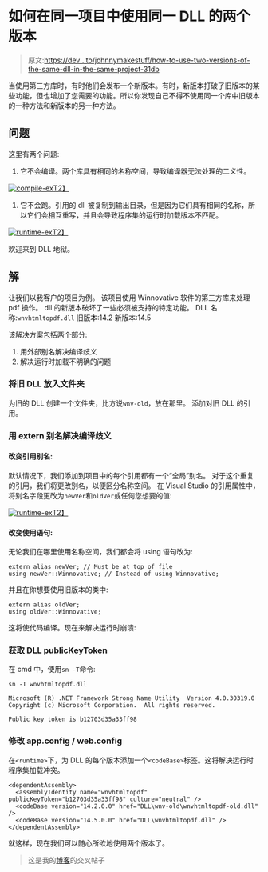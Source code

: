 # 如何在同一项目中使用同一 DLL 的两个版本

> 原文:[https://dev . to/johnnymakestuff/how-to-use-two-versions-of-the-same-dll-in-the-same-project-31db](https://dev.to/johnnymakestuff/how-to-use-two-versions-of-the-same-dll-in-the-same-project-31db)

当使用第三方库时，有时他们会发布一个新版本。有时，新版本打破了旧版本的某些功能，但也增加了您需要的功能。所以你发现自己不得不使用同一个库中旧版本的一种方法和新版本的另一种方法。

## [](#the-problem)问题

这里有两个问题:

1.  它不会编译。两个库具有相同的名称空间，导致编译器无法处理的二义性。

[![compile-ex](../Images/983801cac3c6ddfaddaff73b5497e87c.png)T2】](https://res.cloudinary.com/practicaldev/image/fetch/s--ArmC-yV8--/c_limit%2Cf_auto%2Cfl_progressive%2Cq_auto%2Cw_880/https://www.learningsomethingnew.com/dll-diff-version/compile-ex.png)

1.  它不会跑。引用的 dll 被复制到输出目录，但是因为它们具有相同的名称，所以它们会相互重写，并且会导致程序集的运行时加载版本不匹配。

[![runtime-ex](../Images/b829de961254bd9a0a1d080e240719dc.png)T2】](https://res.cloudinary.com/practicaldev/image/fetch/s--DhPM2azi--/c_limit%2Cf_auto%2Cfl_progressive%2Cq_auto%2Cw_880/https://www.learningsomethingnew.com/dll-diff-version/runtime-ex.png)

欢迎来到 DLL 地狱。

## [](#the-solution)解

让我们以我客户的项目为例。
该项目使用 Winnovative 软件的第三方库来处理 pdf 操作。
dll 的新版本破坏了一些必须被支持的特定功能。
DLL 名称:`wnvhtmltopdf.dll`
旧版本:14.2
新版本:14.5

该解决方案包括两个部分:

1.  用外部别名解决编译歧义
2.  解决运行时加载不明确的问题

### [](#place-old-dll-in-folder)将旧 DLL 放入文件夹

为旧的 DLL 创建一个文件夹，比方说`wnv-old`，放在那里。
添加对旧 DLL 的引用。

### [](#solve-compilation-ambiguity-with-extern-alias)用 extern 别名解决编译歧义

#### [](#change-the-reference-aliases)改变引用别名:

默认情况下，我们添加到项目中的每个引用都有一个“全局”别名。
对于这个重复的引用，我们将更改别名，以便区分名称空间。
在 Visual Studio 的引用属性中，将别名字段更改为`newVer`和`oldVer`或任何您想要的值:

[![runtime-ex](../Images/2c6a371ca5b4af6a6afe447e3c484c8e.png)T2】](https://res.cloudinary.com/practicaldev/image/fetch/s--TBaCgt8w--/c_limit%2Cf_auto%2Cfl_progressive%2Cq_auto%2Cw_880/https://www.learningsomethingnew.com/dll-diff-version/alias-new.png)

#### [](#change-the-using-statements)改变使用语句:

无论我们在哪里使用名称空间，我们都会将 using 语句改为:

```
extern alias newVer; // Must be at top of file
using newVer::Winnovative; // Instead of using Winnovative; 
```

并且在你想要使用旧版本的类中:

```
extern alias oldVer; 
using oldVer::Winnovative; 
```

这将使代码编译。现在来解决运行时崩溃:

### [](#get-dll-publickeytoken)获取 DLL publicKeyToken

在 cmd 中，使用`sn -T`命令:

```
sn -T wnvhtmltopdf.dll

Microsoft (R) .NET Framework Strong Name Utility  Version 4.0.30319.0
Copyright (c) Microsoft Corporation.  All rights reserved.

Public key token is b12703d35a33ff98 
```

### [](#modify-appconfig-webconfig)修改 app.config / web.config

在`<runtime>`下，为 DLL 的每个版本添加一个`<codeBase>`标签。这将解决运行时程序集加载冲突。

```
<dependentAssembly>
  <assemblyIdentity name="wnvhtmltopdf" publicKeyToken="b12703d35a33ff98" culture="neutral" />
  <codeBase version="14.2.0.0" href="DLL\wnv-old\wnvhtmltopdf-old.dll" />
  <codeBase version="14.5.0.0" href="DLL\wnvhtmltopdf.dll" />
</dependentAssembly> 
```

就这样，现在我们可以随心所欲地使用两个版本了。

> 这是我的[博客](https://www.learningsomethingnew.com/how-to-use-two-versions-of-the-same-dll-in-the-same-project)的交叉帖子